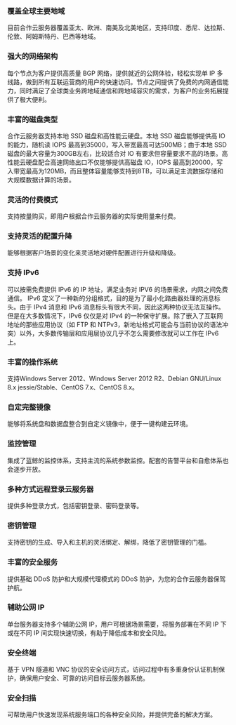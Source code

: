 ### 覆盖全球主要地域

目前合作云服务器覆盖亚太、欧洲、南美及北美地区，支持印度、悉尼、达拉斯、伦敦、阿姆斯特丹、巴西等地域。

### 强大的网络架构

每个节点为客户提供高质量 BGP 网络，提供就近的公网体验，轻松实现单 IP 多线路，做到所有互联运营商的用户的快速访问。节点之间提供了免费的内网通信能力，同时满足了全球类业务跨地域通信和跨地域容灾的需求，为客户的业务拓展提供了极大便利。

### 丰富的磁盘类型
合作云服务器支持本地 SSD 磁盘和高性能云硬盘。本地 SSD 磁盘能够提供高 IO 的能力，随机读 IOPS 最高到35000，写入带宽最高可达500MB；由于本地 SSD 磁盘的最大容量为300GB左右，比较适合对 IO 有要求但容量要求不高的场景。高性能云硬盘配合高速网络出口不仅能够提供高磁盘 IO，IOPS 最高到20000，写入带宽最高为120MB，而且整体容量能够支持到8TB，可以满足主流数据存储和大规模数据计算的场景。

### 灵活的付费模式

支持按量购买，即用户根据合作云服务器的实际使用量来付费。

### 支持灵活的配置升降

能够根据客户场景的变化来灵活地对硬件配置进行升级和降级。

### 支持 IPv6

可以按需免费提供 IPv6 的 IP 地址，满足业务对 IPV6 的场景需求，内网之间免费通信。
IPv6 定义了一种新的分组格式，目的是为了最小化路由器处理的消息标头。由于 IPv4 消息和 IPv6 消息标头有很大不同，因此这两种协议无法互操作。但是在大多数情况下，IPv6 仅仅是对 IPv4 的一种保守扩展。除了嵌入了互联网地址的那些应用协议（如 FTP 和 NTPv3，新地址格式可能会与当前协议的语法冲突）以外，大多数传输层和应用层协议几乎不怎么需要修改就可以工作在 IPv6 上。

### 丰富的操作系统

支持Windows Server 2012、Windows Server 2012 R2、Debian GNU/Linux 8.x jessie/Stable、CentOS 7.x、CentOS 8.x。

### 自定完整镜像

能够将系统盘和数据盘整合到自定义镜像中，便于一键构建云环境。

### 监控管理

集成了蓝鲸的监控体系，支持主流的系统参数监控。配套的告警平台和自愈体系也会逐步开放。

### 多种方式远程登录云服务器

提供多种登录方式，包括密钥登录、密码登录等。

### 密钥管理

支持密钥的生成、导入和主机的灵活绑定、解绑，降低了密钥管理的门槛。

### 丰富的安全服务

提供基础 DDoS 防护和大规模代理模式的 DDoS 防护，为您的合作云服务器保驾护航。

### 辅助公网 IP

单台服务器支持多个辅助公网 IP，用户可根据场景需要，将服务部署在不同 IP 下或在不同 IP 间实现快速切换，有助于降低成本和安全风险。

### 安全终端

基于 VPN 隧道和 VNC 协议的安全访问方式，访问过程中有多重身份认证机制保护，确保用户安全、可靠的访问目标云服务器系统。

### 安全扫描

可帮助用户快速发现系统服务端口的各种安全风险，并提供完备的解决方案。


